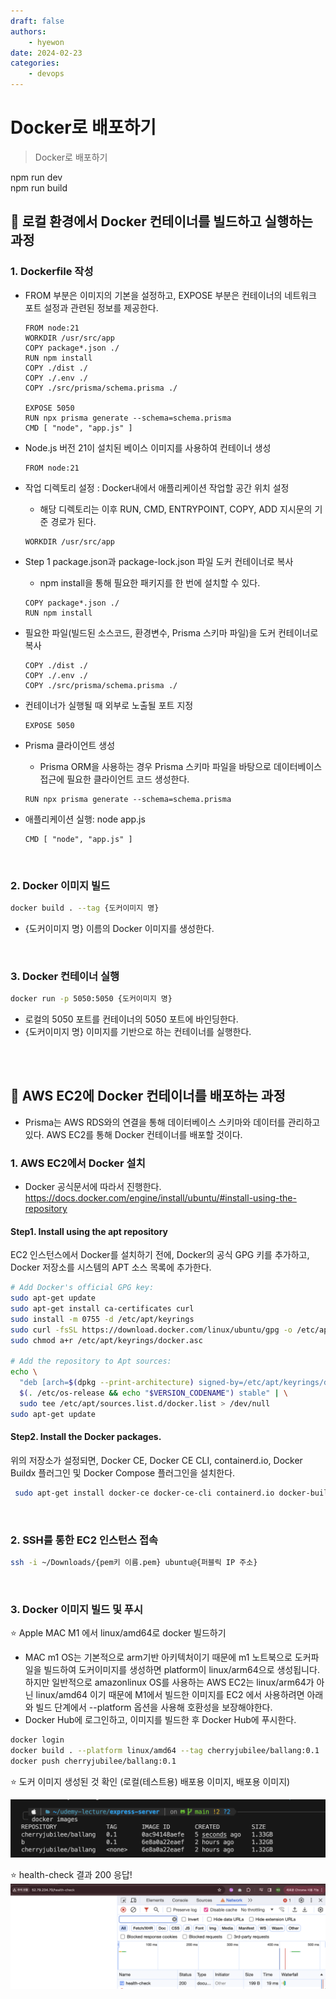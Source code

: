 ```yaml
---
draft: false
authors:
    - hyewon
date: 2024-02-23
categories:
    - devops
---
```


# Docker로 배포하기

> Docker로 배포하기

<!-- more -->

npm run dev  
npm run build

## 📎 로컬 환경에서 Docker 컨테이너를 빌드하고 실행하는 과정

### 1. Dockerfile 작성

-   FROM 부분은 이미지의 기본을 설정하고, EXPOSE 부분은 컨테이너의 네트워크 포트 설정과 관련된 정보를 제공한다.

    ```docker
    FROM node:21
    WORKDIR /usr/src/app
    COPY package*.json ./
    RUN npm install
    COPY ./dist ./
    COPY ./.env ./
    COPY ./src/prisma/schema.prisma ./

    EXPOSE 5050
    RUN npx prisma generate --schema=schema.prisma
    CMD [ "node", "app.js" ]
    ```

-   Node.js 버전 21이 설치된 베이스 이미지를 사용하여 컨테이너 생성

    ```docker
    FROM node:21
    ```

-   작업 디렉토리 설정 : Docker내에서 애플리케이션 작업할 공간 위치 설정

    -   해당 디렉토리는 이후 RUN, CMD, ENTRYPOINT, COPY, ADD 지시문의 기준 경로가 된다.

    ```docker
    WORKDIR /usr/src/app
    ```

-   Step 1 package.json과 package-lock.json 파일 도커 컨테이너로 복사

    -   npm install을 통해 필요한 패키지를 한 번에 설치할 수 있다.

    ```docker
    COPY package*.json ./
    RUN npm install

    ```

-   필요한 파일(빌드된 소스코드, 환경변수, Prisma 스키마 파일)을 도커 컨테이너로 복사

    ```docker
    COPY ./dist ./
    COPY ./.env ./
    COPY ./src/prisma/schema.prisma ./
    ```

-   컨테이너가 실행될 때 외부로 노출될 포트 지정

    ```docker
    EXPOSE 5050
    ```

-   Prisma 클라이언트 생성

    -   Prisma ORM을 사용하는 경우 Prisma 스키마 파일을 바탕으로 데이터베이스 접근에 필요한 클라이언트 코드 생성한다.

    ```docker
    RUN npx prisma generate --schema=schema.prisma
    ```

-   애플리케이션 실행: node app.js

    ```docker
    CMD [ "node", "app.js" ]

    ```

    <br>

### 2. Docker 이미지 빌드

```bash
docker build . --tag {도커이미지 명}
```

-   {도커이미지 명} 이름의 Docker 이미지를 생성한다.

<br>

### 3. Docker 컨테이너 실행

```bash
docker run -p 5050:5050 {도커이미지 명}
```

-   로컬의 5050 포트를 컨테이너의 5050 포트에 바인딩한다.
-   {도커이미지 명} 이미지를 기반으로 하는 컨테이너를 실행한다.

<br>
<br>

## 📎 AWS EC2에 Docker 컨테이너를 배포하는 과정

-   Prisma는 AWS RDS와의 연결을 통해 데이터베이스 스키마와 데이터를 관리하고 있다. AWS EC2를 통해 Docker 컨테이너를 배포할 것이다.

### 1. AWS EC2에서 Docker 설치

-   Docker 공식문서에 따라서 진행한다.  
    https://docs.docker.com/engine/install/ubuntu/#install-using-the-repository

#### Step1. Install using the apt repository

EC2 인스턴스에서 Docker를 설치하기 전에, Docker의 공식 GPG 키를 추가하고, Docker 저장소를 시스템의 APT 소스 목록에 추가한다.

```bash
# Add Docker's official GPG key:
sudo apt-get update
sudo apt-get install ca-certificates curl
sudo install -m 0755 -d /etc/apt/keyrings
sudo curl -fsSL https://download.docker.com/linux/ubuntu/gpg -o /etc/apt/keyrings/docker.asc
sudo chmod a+r /etc/apt/keyrings/docker.asc

# Add the repository to Apt sources:
echo \
  "deb [arch=$(dpkg --print-architecture) signed-by=/etc/apt/keyrings/docker.asc] https://download.docker.com/linux/ubuntu \
  $(. /etc/os-release && echo "$VERSION_CODENAME") stable" | \
  sudo tee /etc/apt/sources.list.d/docker.list > /dev/null
sudo apt-get update
```

#### Step2. Install the Docker packages.

위의 저장소가 설정되면, Docker CE, Docker CE CLI, containerd.io, Docker Buildx 플러그인 및 Docker Compose 플러그인을 설치한다.

```bash
 sudo apt-get install docker-ce docker-ce-cli containerd.io docker-buildx-plugin docker-compose-plugin

```

<br>

### 2. SSH를 통한 EC2 인스턴스 접속

```bash
ssh -i ~/Downloads/{pem키 이름.pem} ubuntu@{퍼블릭 IP 주소}
```

<br>

### 3. Docker 이미지 빌드 및 푸시

⭐️ Apple MAC M1 에서 linux/amd64로 docker 빌드하기

-   MAC m1 OS는 기본적으로 arm기반 아키텍처이기 때문에 m1 노트북으로 도커파일을 빌드하여 도커이미지를 생성하면 platform이 linux/arm64으로 생성됩니다. 하지만 일반적으로 amazonlinux OS를 사용하는 AWS EC2는 linux/arm64가 아닌 linux/amd64 이기 때문에 M1에서 빌드한 이미지를 EC2 에서 사용하려면 아래와 빌드 단계에서 --platform 옵션을 사용해 호환성을 보장해야한다.
-   Docker Hub에 로그인하고, 이미지를 빌드한 후 Docker Hub에 푸시한다.

```bash
docker login
docker build . --platform linux/amd64 --tag cherryjubilee/ballang:0.1
docker push cherryjubilee/ballang:0.1
```

⭐️ 도커 이미지 생성된 것 확인 (로컬(테스트용) 배포용 이미지, 배포용 이미지)

![alt text](img/image2.png)

⭐️ health-check 결과 200 응답!
![alt text](img/image1.png)

<br>
<br>
<br>
<br>
<br>
<br>
<br>
<br>
